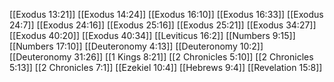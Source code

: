 [[Exodus 13:21]]
[[Exodus 14:24]]
[[Exodus 16:10]]
[[Exodus 16:33]]
[[Exodus 24:7]]
[[Exodus 24:16]]
[[Exodus 25:16]]
[[Exodus 25:21]]
[[Exodus 34:27]]
[[Exodus 40:20]]
[[Exodus 40:34]]
[[Leviticus 16:2]]
[[Numbers 9:15]]
[[Numbers 17:10]]
[[Deuteronomy 4:13]]
[[Deuteronomy 10:2]]
[[Deuteronomy 31:26]]
[[1 Kings 8:21]]
[[2 Chronicles 5:10]]
[[2 Chronicles 5:13]]
[[2 Chronicles 7:1]]
[[Ezekiel 10:4]]
[[Hebrews 9:4]]
[[Revelation 15:8]]
